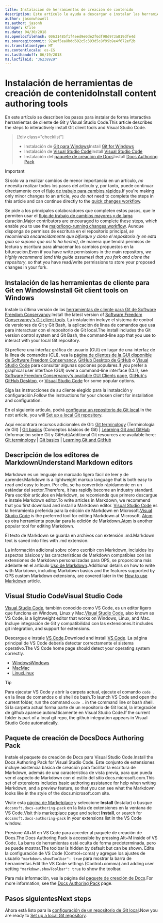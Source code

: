 ```yaml
---
title: Instalación de herramientas de creación de contenido
description: Este artículo le ayuda a descargar e instalar las herramientas de cliente que necesitará para Git y la edición de archivos de Markdown.
author: jasonwhowell
ms.author: jasonh
manager: kfile
ms.date: 04/30/2018
ms.openlocfilehash: 00631485f1f4eed9e0de2f6df98d973a819dfe4d
ms.sourcegitcommit: 92aef5ea8bdd692c5c393d5c8f99b9e4f672ef2b
ms.translationtype: HT
ms.contentlocale: es-ES
ms.lasthandoff: 06/19/2018
ms.locfileid: "36238929"
---
```

# <a name="install-content-authoring-tools"></a><span data-ttu-id="dcf5e-103">Instalación de herramientas de creación de contenido</span><span class="sxs-lookup"><span data-stu-id="dcf5e-103">Install content authoring tools</span></span>

<span data-ttu-id="dcf5e-104">En este artículo se describen los pasos para instalar de forma interactiva herramientas de cliente de Git y Visual Studio Code.</span><span class="sxs-lookup"><span data-stu-id="dcf5e-104">This article describes the steps to interactively install Git client tools and Visual Studio Code.</span></span>
> [!div class="checklist"]
> * <span data-ttu-id="dcf5e-105">Instalación de [Git para Windows](https://git-scm.com/download/win)</span><span class="sxs-lookup"><span data-stu-id="dcf5e-105">Install [Git for Windows](https://git-scm.com/download/win)</span></span>
> * <span data-ttu-id="dcf5e-106">Instalación de [Visual Studio Code](https://code.visualstudio.com/)</span><span class="sxs-lookup"><span data-stu-id="dcf5e-106">Install [Visual Studio Code](https://code.visualstudio.com/)</span></span>
> * <span data-ttu-id="dcf5e-107">Instalación del [paquete de creación de Docs](https://marketplace.visualstudio.com/items?itemName=docsmsft.docs-authoring-pack)</span><span class="sxs-lookup"><span data-stu-id="dcf5e-107">Install [Docs Authoring Pack](https://marketplace.visualstudio.com/items?itemName=docsmsft.docs-authoring-pack)</span></span>

>[!IMPORTANT]
> <span data-ttu-id="dcf5e-108">Si solo va a realizar cambios de menor importancia en un artículo, *no* necesita realizar todos los pasos del artículo y, por tanto, puede continuar directamente con el [flujo de trabajo para cambios rápidos](index.md#quick-edits-to-existing-documents).</span><span class="sxs-lookup"><span data-stu-id="dcf5e-108">If you're making only minor changes to an article, you *do not* need to complete the steps in this article and can continue directly to the [quick changes workflow](index.md#quick-edits-to-existing-documents).</span></span>
>
> <span data-ttu-id="dcf5e-109">Se pide a los principales colaboradores que completen estos pasos, que le permiten usar el [flujo de trabajo de cambios mayores y de larga duración](how-to-write-workflows-major.md).</span><span class="sxs-lookup"><span data-stu-id="dcf5e-109">Major contributors are encouraged to complete these steps, which enable you to use the [major/long-running changes workflow](how-to-write-workflows-major.md).</span></span> <span data-ttu-id="dcf5e-110">Aunque disponga de permisos de escritura en el repositorio principal, *se recomienda encarecidamente que bifurque y clone el repositorio (y en esta guía se supone que así lo ha hecho)*, de manera que tendrá permisos de lectura y escritura para almacenar los cambios propuestos en la bifurcación.</span><span class="sxs-lookup"><span data-stu-id="dcf5e-110">Even if you have write permissions in the main repository, *we highly recommend (and this guide assumes) that you fork and clone the repository*, so that you have read/write permissions to store your proposed changes in your fork.</span></span>

## <a name="install-git-client-tools-on-windows"></a><span data-ttu-id="dcf5e-111">Instalación de las herramientas de cliente para Git en Windows</span><span class="sxs-lookup"><span data-stu-id="dcf5e-111">Install Git client tools on Windows</span></span>

 <span data-ttu-id="dcf5e-112">Instale la última versión de las [herramientas de cliente para Git de Software Freedom Conservancy](https://git-scm.com/download/).</span><span class="sxs-lookup"><span data-stu-id="dcf5e-112">Install the latest version of [Software Freedom Conservancy's Git client tools](https://git-scm.com/download/).</span></span> <span data-ttu-id="dcf5e-113">La instalación incluye el sistema de control de versiones de Git y Git Bash, la aplicación de línea de comandos que usa para interactuar con el repositorio de Git local.</span><span class="sxs-lookup"><span data-stu-id="dcf5e-113">The install includes the Git version control system and Git Bash, the command-line app that you use to interact with your local Git repository.</span></span>

<span data-ttu-id="dcf5e-114">Si prefiere una interfaz gráfica de usuario (GUI) en lugar de una interfaz de la línea de comandos (CLI), vea la [página de clientes de la GUI disponible de Software Freedom Conservancy](https://git-scm.com/downloads/guis), [GitHub Desktop de GitHub](https://desktop.github.com/) o [Visual Studio Code](https://www.visualstudio.com/products/code-vs.aspx) para consultar algunas opciones populares.</span><span class="sxs-lookup"><span data-stu-id="dcf5e-114">If you prefer a graphical user interface (GUI) over a command-line interface (CLI), see [Software Freedom Conservancy's available GUI Clients page](https://git-scm.com/downloads/guis), [GitHub's GitHub Desktop](https://desktop.github.com/), or [Visual Studio Code](https://www.visualstudio.com/products/code-vs.aspx) for some popular options.</span></span>

<span data-ttu-id="dcf5e-115">Siga las instrucciones de su cliente elegido para la instalación y configuración.</span><span class="sxs-lookup"><span data-stu-id="dcf5e-115">Follow the instructions for your chosen client for installation and configuration.</span></span>

<span data-ttu-id="dcf5e-116">En el siguiente artículo, podrá [configurar un repositorio de Git local](get-started-setup-local.md).</span><span class="sxs-lookup"><span data-stu-id="dcf5e-116">In the next article, you will [Set up a local Git repository](get-started-setup-local.md).</span></span>

   <span data-ttu-id="dcf5e-117">Aquí encontrará recursos adicionales de Git: [Git terminology](https://help.github.com/articles/github-glossary) (Terminología de Git) | [Git basics](https://git-scm.com/book/en/v2/Getting-Started-Git-Basics) (Conceptos básicos de Git) | [Learning Git and GitHub](https://help.github.com/articles/good-resources-for-learning-git-and-github/) (Información sobre Git y GitHub)</span><span class="sxs-lookup"><span data-stu-id="dcf5e-117">Additional Git resources are available here: [Git terminology](https://help.github.com/articles/github-glossary) | [Git basics](https://git-scm.com/book/en/v2/Getting-Started-Git-Basics) | [Learning Git and GitHub](https://help.github.com/articles/good-resources-for-learning-git-and-github/)</span></span>

## <a name="understand-markdown-editors"></a><span data-ttu-id="dcf5e-118">Descripción de los editores de Markdown</span><span class="sxs-lookup"><span data-stu-id="dcf5e-118">Understand Markdown editors</span></span>

<span data-ttu-id="dcf5e-119">Markdown es un lenguaje de marcado ligero fácil de leer y de aprender.</span><span class="sxs-lookup"><span data-stu-id="dcf5e-119">Markdown is a lightweight markup language that is both easy to read and easy to learn.</span></span> <span data-ttu-id="dcf5e-120">Por ello, se ha convertido rápidamente en un estándar del sector.</span><span class="sxs-lookup"><span data-stu-id="dcf5e-120">Therefore, it has rapidly become an industry standard.</span></span> <span data-ttu-id="dcf5e-121">Para escribir artículos en Markdown, se recomienda que primero descargue e instale Markdown editor.</span><span class="sxs-lookup"><span data-stu-id="dcf5e-121">To write articles in Markdown, we recommend that you first download and install a Markdown editor.</span></span>  <span data-ttu-id="dcf5e-122">[Visual Studio Code](https://code.visualstudio.com/) es la herramienta preferida para la edición de Markdown en Microsoft.</span><span class="sxs-lookup"><span data-stu-id="dcf5e-122">[Visual Studio Code](https://code.visualstudio.com/) is the preferred tool for editing Markdown at Microsoft.</span></span> <span data-ttu-id="dcf5e-123">[Atom](https://atom.io) es otra herramienta popular para la edición de Markdown.</span><span class="sxs-lookup"><span data-stu-id="dcf5e-123">[Atom](https://atom.io) is another popular tool for editing Markdown.</span></span>

<span data-ttu-id="dcf5e-124">El texto de Markdown se guarda en archivos con extensión .md.</span><span class="sxs-lookup"><span data-stu-id="dcf5e-124">Markdown text is saved into files with .md extension.</span></span>

<span data-ttu-id="dcf5e-125">La información adicional sobre cómo escribir con Markdown, incluidos los aspectos básicos y las características de Markdown compatibles con las extensiones de Markdown personalizadas para OPS, se proporciona más adelante en el artículo [Uso de Markdown](how-to-write-use-markdown.md).</span><span class="sxs-lookup"><span data-stu-id="dcf5e-125">Additional details on how to write with Markdown, including Markdown basics and the features supported by OPS custom Markdown extensions, are covered later in the [How to use Markdown](how-to-write-use-markdown.md) article.</span></span>

## <a name="visual-studio-code"></a><span data-ttu-id="dcf5e-126">Visual Studio Code</span><span class="sxs-lookup"><span data-stu-id="dcf5e-126">Visual Studio Code</span></span>

<span data-ttu-id="dcf5e-127">[Visual Studio Code](https://code.visualstudio.com/), también conocido como VS Code, es un editor ligero que funciona en Windows, Linux y Mac.</span><span class="sxs-lookup"><span data-stu-id="dcf5e-127">[Visual Studio Code](https://code.visualstudio.com/), also known as VS Code, is a lightweight editor that works on Windows, Linux, and Mac.</span></span> <span data-ttu-id="dcf5e-128">Incluye integración de Git y compatibilidad con las extensiones.</span><span class="sxs-lookup"><span data-stu-id="dcf5e-128">It includes git integration, and support for extensions.</span></span>

<span data-ttu-id="dcf5e-129">Descargue e instale [VS Code](https://code.visualstudio.com/).</span><span class="sxs-lookup"><span data-stu-id="dcf5e-129">Download and install [VS Code](https://code.visualstudio.com/).</span></span> <span data-ttu-id="dcf5e-130">La página principal de VS Code debería detectar correctamente el sistema operativo.</span><span class="sxs-lookup"><span data-stu-id="dcf5e-130">The VS Code home page should detect your operating system correctly.</span></span>

- [<span data-ttu-id="dcf5e-131">Windows</span><span class="sxs-lookup"><span data-stu-id="dcf5e-131">Windows</span></span>](https://code.visualstudio.com/docs/setup/windows)
- [<span data-ttu-id="dcf5e-132">Mac</span><span class="sxs-lookup"><span data-stu-id="dcf5e-132">Mac</span></span>](https://code.visualstudio.com/docs/setup/mac)
- [<span data-ttu-id="dcf5e-133">Linux</span><span class="sxs-lookup"><span data-stu-id="dcf5e-133">Linux</span></span>](https://code.visualstudio.com/docs/setup/linux)

> [!TIP]
> <span data-ttu-id="dcf5e-134">Para ejecutar VS Code y abrir la carpeta actual, ejecute el comando `code .` en la línea de comandos o el shell de bash.</span><span class="sxs-lookup"><span data-stu-id="dcf5e-134">To launch VS Code and open the current folder, run the command `code .` in the command line or bash shell.</span></span> <span data-ttu-id="dcf5e-135">Si la carpeta actual forma parte de un repositorio de Git local, la integración de github aparece automáticamente en Visual Studio Code.</span><span class="sxs-lookup"><span data-stu-id="dcf5e-135">If the current folder is part of a local git repo, the github integration appears in Visual Studio Code automatically.</span></span>

## <a name="docs-authoring-pack"></a><span data-ttu-id="dcf5e-136">Paquete de creación de Docs</span><span class="sxs-lookup"><span data-stu-id="dcf5e-136">Docs Authoring Pack</span></span>
<span data-ttu-id="dcf5e-137">Instale el paquete de creación de Docs para Visual Studio Code.</span><span class="sxs-lookup"><span data-stu-id="dcf5e-137">Install the Docs Authoring Pack for Visual Studio Code.</span></span> <span data-ttu-id="dcf5e-138">Este conjunto de extensiones incluye asistencia básica de creación para facilitar la escritura de Markdown, además de una característica de vista previa, para que pueda ver el aspecto de Markdown con el estilo del sitio docs.microsoft.com.</span><span class="sxs-lookup"><span data-stu-id="dcf5e-138">This set of extensions includes basic authoring assistance for help when writing Markdown, and a preview feature, so that you can see what the Markdown looks like in the style of the docs.microsoft.com site.</span></span>

   <span data-ttu-id="dcf5e-139">Visite esta [página de Marketplace](https://marketplace.visualstudio.com/items?itemName=docsmsft.docs-authoring-pack) y seleccione **Install** (Instalar) o busque `docsmsft.docs-authoring-pack` en la lista de extensiones en la ventana de VS Code.</span><span class="sxs-lookup"><span data-stu-id="dcf5e-139">Visit this [marketplace page](https://marketplace.visualstudio.com/items?itemName=docsmsft.docs-authoring-pack) and select **Install**, or search for `docsmsft.docs-authoring-pack` in your extensions list in the VS Code window.</span></span> 

   <span data-ttu-id="dcf5e-140">Presione Alt+M en VS Code para acceder al paquete de creación de Docs.</span><span class="sxs-lookup"><span data-stu-id="dcf5e-140">The Docs Authoring Pack is accessible by pressing Alt+M inside of VS Code.</span></span> <span data-ttu-id="dcf5e-141">La barra de herramientas está oculta de forma predeterminada, pero se puede mostrar.</span><span class="sxs-lookup"><span data-stu-id="dcf5e-141">The toolbar is hidden by default but can be shown.</span></span> <span data-ttu-id="dcf5e-142">Edite la configuración de VS Code (Control+coma) y agregue los ajustes de usuario `"markdown.showToolbar": true` para mostrar la barra de herramientas.</span><span class="sxs-lookup"><span data-stu-id="dcf5e-142">Edit the VS Code settings (Control+comma) and adding user setting `"markdown.showToolbar": true` to show the toolbar.</span></span>

   <span data-ttu-id="dcf5e-143">Para más información, vea la página del [paquete de creación de Docs](how-to-write-docs-auth-pack.md).</span><span class="sxs-lookup"><span data-stu-id="dcf5e-143">For more information, see the [Docs Authoring Pack](how-to-write-docs-auth-pack.md) page.</span></span>


## <a name="next-steps"></a><span data-ttu-id="dcf5e-144">Pasos siguientes</span><span class="sxs-lookup"><span data-stu-id="dcf5e-144">Next steps</span></span>

<span data-ttu-id="dcf5e-145">Ahora está listo para la [configuración de un repositorio de Git local](get-started-setup-local.md).</span><span class="sxs-lookup"><span data-stu-id="dcf5e-145">Now you are ready to [Set up a local Git repository](get-started-setup-local.md).</span></span>
